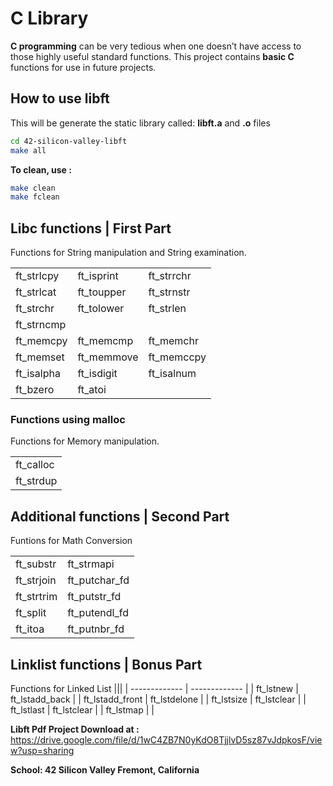 # C Library
**C programming** can be very tedious when one doesn’t have access to those highly useful standard functions.
This project contains **basic C** functions for use in future projects.

## How to use libft

This will be generate the static library called: **libft.a** and **.o** files

```bash
cd 42-silicon-valley-libft
make all
```

**To clean, use :**
```bash
make clean
make fclean
```

## Libc functions  | First Part

Functions for String manipulation and String examination.

||||
| ------------- | ------------- | ------------- |
| ft_strlcpy  | ft_isprint  | ft_strrchr  |
| ft_strlcat  | ft_toupper  | ft_strnstr  |
| ft_strchr  | ft_tolower  | ft_strlen  |
|  ft_strncmp |   |   |
| ft_memcpy  | ft_memcmp  | ft_memchr  |
| ft_memset  |  ft_memmove | ft_memccpy  |
| ft_isalpha  | ft_isdigit  | ft_isalnum  |
| ft_bzero  | ft_atoi  |   |

### Functions  using malloc

Functions for Memory manipulation.

||
| ------------- |
| ft_calloc  |
| ft_strdup  |

## Additional functions | Second Part

Funtions for Math Conversion

|||
| ------------- | ------------- |
| ft_substr  | ft_strmapi  |
| ft_strjoin  | ft_putchar_fd  |
| ft_strtrim  | ft_putstr_fd  |
| ft_split  | ft_putendl_fd  |
| ft_itoa  | ft_putnbr_fd  |

## Linklist functions | Bonus Part

Functions for  Linked List
|||
| ------------- | ------------- |
| ft_lstnew  | ft_lstadd_back  |
| ft_lstadd_front  | ft_lstdelone  |
| ft_lstsize  | ft_lstclear  |
| ft_lstlast  | ft_lstclear  |
| ft_lstmap  |   |

**Libft Pdf Project Download at :**
 https://drive.google.com/file/d/1wC4ZB7N0yKdO8TjjlvD5sz87vJdpkosF/view?usp=sharing

**School: 42 Silicon Valley  Fremont, California**